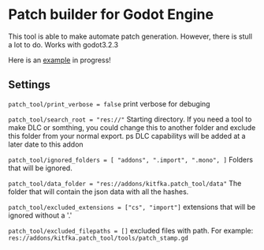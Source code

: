 Patch builder for Godot Engine
=====================================

This tool is able to make automate patch generation. However, there is stull a lot to do.
Works with godot3.2.3

Here is an [example](https://github.com/kitfka/Godot-Patch-Tool-Example) in progress!

Settings
-----------

`patch_tool/print_verbose = false`
print verbose for debuging

`patch_tool/search_root = "res://"`
Starting directory. If you need a tool to make DLC or somthing, you could change this to another folder and exclude this folder from your normal export. ps DLC capabilitys will be added at a later date to this addon

`patch_tool/ignored_folders = [ "addons", ".import", ".mono", ]`
Folders that will be ignored.

`patch_tool/data_folder = "res://addons/kitfka.patch_tool/data"`
The folder that will contain the json data with all the hashes.

`patch_tool/excluded_extensions = ["cs", "import"]`
extensions that will be ignored without a '.'

`patch_tool/excluded_filepaths = []`
excluded files with path. For example: `res://addons/kitfka.patch_tool/tools/patch_stamp.gd`

